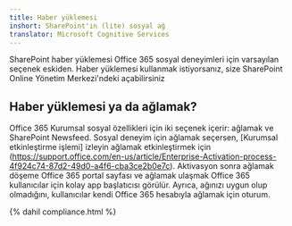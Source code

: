 ```yaml
---
title: Haber yüklemesi
inshort: SharePoint'ın (lite) sosyal ağ
translator: Microsoft Cognitive Services
---
```



SharePoint haber yüklemesi Office 365 sosyal deneyimleri için varsayılan seçenek eskiden. Haber yüklemesi kullanmak istiyorsanız, size SharePoint Online Yönetim Merkezi'ndeki açabilirsiniz

## Haber yüklemesi ya da ağlamak?
Office 365 Kurumsal sosyal özellikleri için iki seçenek içerir: ağlamak ve SharePoint Newsfeed. Sosyal deneyim için ağlamak seçersen, [Kurumsal etkinleştirme işlemi] izleyin ağlamak etkinleştirmek için (https://support.office.com/en-us/article/Enterprise-Activation-process-4f924c74-87d2-49d0-a4f6-cba3ce2b0e7c). Aktivasyon sonra ağlamak döşeme Office 365 portal sayfası ve ağlamak ulaşmak Office 365 kullanıcılar için kolay app başlatıcısı görülür. Ayrıca, ağınızı uygun olup olmadığını, kullanıcılar kendi Office 365 hesabıyla ağlamak için oturum.

{% dahil compliance.html %}

